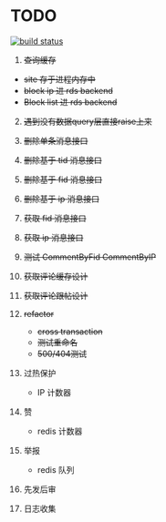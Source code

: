 TODO
======
[![build status](http://ci.hunantv.com/projects/14/status.png?ref=master)](http://ci.hunantv.com/projects/14?ref=master)

1. ~~查询缓存~~
  * ~~site 存于进程内存中~~
  * ~~block ip 进 rds backend~~
  * ~~Block list 进 rds backend~~
2. ~~遇到没有数据query层直接raise上来~~

3. ~~删除单条消息接口~~
4. ~~删除基于 tid 消息接口~~
5. ~~删除基于 fid 消息接口~~
6. ~~删除基于 ip 消息接口~~

7. ~~获取 fid 消息接口~~
8. ~~获取 ip 消息接口~~

9. ~~测试 CommentByFid CommentByIP~~
10. ~~获取评论缓存设计~~
11. ~~获取评论跟帖设计~~

12. ~~refactor~~
    * ~~cross transaction~~
    * ~~测试重命名~~
    * ~~500/404测试~~

13. 过热保护
    * IP 计数器

14. 赞
    * redis 计数器
15. 举报
    * redis 队列

16. 先发后审
17. 日志收集

